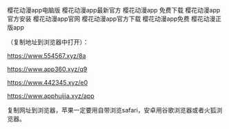 樱花动漫app电脑版
樱花动漫app最新官方
樱花动漫app 免费下载
樱花动漫app官方安装
樱花动漫app官网
樱花动漫app官方下载
樱花动漫app免费
樱花动漫正版app


 （复制地址到浏览器中打开）：

https://www.554567.xyz/8a

https://www.app360.xyz/q9

https://www.442345.xyz/e0

https://www.apphuijia.xyz/app

复制网址到浏览器，苹果一定要用自带浏览safari，安卓用谷歌浏览器或者火狐浏览器。
